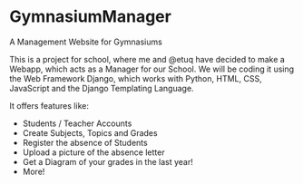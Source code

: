 # GymnasiumManager
A Management Website for Gymnasiums

This is a project for school, where me and @etuq have decided to make a Webapp, which acts as a Manager for our School.
We will be coding it using the Web Framework Django, which works with Python, HTML, CSS, JavaScript and the Django Templating Language.

It offers features like:
- Students / Teacher Accounts
- Create Subjects, Topics and Grades
- Register the absence of Students
- Upload a picture of the absence letter
- Get a Diagram of your grades in the last year!
- More!
